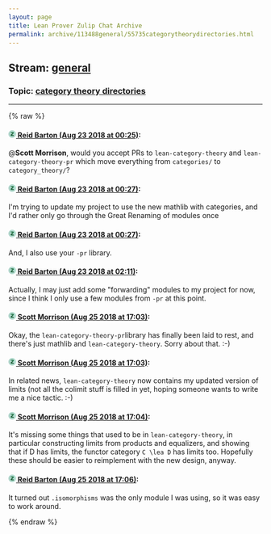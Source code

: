```yaml
---
layout: page
title: Lean Prover Zulip Chat Archive 
permalink: archive/113488general/55735categorytheorydirectories.html
---
```


## Stream: [general](index.html)
### Topic: [category theory directories](55735categorytheorydirectories.html)

---


{% raw %}
#### [![Click to go to Zulip](../../assets/img/zulip2.png) Reid Barton (Aug 23 2018 at 00:25)](https://leanprover.zulipchat.com/#narrow/stream/113488-general/topic/category%20theory%20directories/near/132605394):
@**Scott Morrison**, would you accept PRs to `lean-category-theory` and `lean-category-theory-pr` which move everything from `categories/` to `category_theory/`?

#### [![Click to go to Zulip](../../assets/img/zulip2.png) Reid Barton (Aug 23 2018 at 00:27)](https://leanprover.zulipchat.com/#narrow/stream/113488-general/topic/category%20theory%20directories/near/132605484):
I'm trying to update my project to use the new mathlib with categories, and I'd rather only go through the Great Renaming of modules once

#### [![Click to go to Zulip](../../assets/img/zulip2.png) Reid Barton (Aug 23 2018 at 00:27)](https://leanprover.zulipchat.com/#narrow/stream/113488-general/topic/category%20theory%20directories/near/132605487):
And, I also use your `-pr` library.

#### [![Click to go to Zulip](../../assets/img/zulip2.png) Reid Barton (Aug 23 2018 at 02:11)](https://leanprover.zulipchat.com/#narrow/stream/113488-general/topic/category%20theory%20directories/near/132609260):
Actually, I may just add some "forwarding" modules to my project for now, since I think I only use a few modules from `-pr` at this point.

#### [![Click to go to Zulip](../../assets/img/zulip2.png) Scott Morrison (Aug 25 2018 at 17:03)](https://leanprover.zulipchat.com/#narrow/stream/113488-general/topic/category%20theory%20directories/near/132751901):
Okay, the `lean-category-theory-pr`library has finally been laid to rest, and there's just mathlib and `lean-category-theory`.  Sorry about that. :-)

#### [![Click to go to Zulip](../../assets/img/zulip2.png) Scott Morrison (Aug 25 2018 at 17:03)](https://leanprover.zulipchat.com/#narrow/stream/113488-general/topic/category%20theory%20directories/near/132751912):
In related news, `lean-category-theory` now contains my updated version of limits (not all the colimit stuff is filled in yet, hoping someone wants to write me a nice tactic. :-)

#### [![Click to go to Zulip](../../assets/img/zulip2.png) Scott Morrison (Aug 25 2018 at 17:04)](https://leanprover.zulipchat.com/#narrow/stream/113488-general/topic/category%20theory%20directories/near/132751960):
It's missing some things that used to be in `lean-category-theory`, in particular constructing limits from products and equalizers, and showing that if D has limits, the functor category `C \lea D` has limits too. Hopefully these should be easier to reimplement with the new design, anyway.

#### [![Click to go to Zulip](../../assets/img/zulip2.png) Reid Barton (Aug 25 2018 at 17:06)](https://leanprover.zulipchat.com/#narrow/stream/113488-general/topic/category%20theory%20directories/near/132752036):
It turned out `.isomorphisms` was the only module I was using, so it was easy to work around.


{% endraw %}
